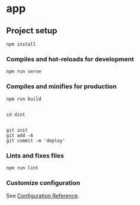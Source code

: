 # app

## Project setup
```
npm install
```

### Compiles and hot-reloads for development
```
npm run serve
```

### Compiles and minifies for production
```
npm run build


cd dist


git init
git add -A
git commit -m 'deploy'
```

### Lints and fixes files
```
npm run lint
```

### Customize configuration
See [Configuration Reference](https://cli.vuejs.org/config/).
